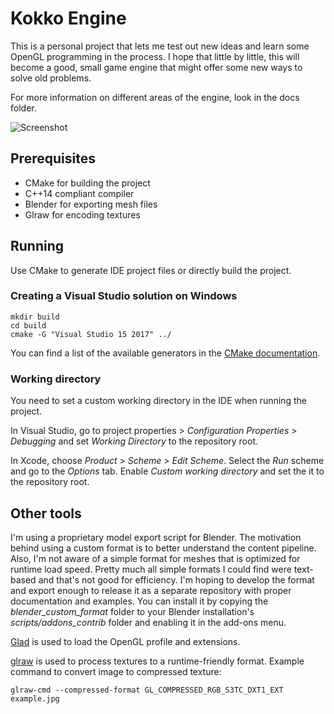 # Kokko Engine

This is a personal project that lets me test out new ideas and learn some OpenGL
programming in the process. I hope that little by little, this will become a
good, small game engine that might offer some new ways to solve old problems.

For more information on different areas of the engine, look in the docs folder.

![Screenshot](http://aleksigron.com/s/kokko_2017-07-19_22.11.18.jpg)

## Prerequisites
- CMake for building the project
- C++14 compliant compiler
- Blender for exporting mesh files
- Glraw for encoding textures

## Running
Use CMake to generate IDE project files or directly build the project.

### Creating a Visual Studio solution on Windows
```
mkdir build
cd build
cmake -G "Visual Studio 15 2017" ../
```

You can find a list of the available generators in the 
[CMake documentation](https://cmake.org/documentation/). 

### Working directory
You need to set a custom working directory in the IDE when running the project. 

In Visual Studio, go to project properties > _Configuration Properties_ >
_Debugging_ and set _Working Directory_ to the repository root.

In Xcode, choose _Product_ > _Scheme_ > _Edit Scheme_. Select the _Run_ scheme
and go to the _Options_ tab. Enable _Custom working directory_ and set the it
to the repository root.

## Other tools
I'm using a proprietary model export script for Blender. The motivation behind
using a custom format is to better understand the content pipeline. Also, I'm
not aware of a simple format for meshes that is optimized for runtime load
speed. Pretty much all simple formats I could find were text-based and that's
not good for efficiency. I'm hoping to develop the format and export enough to
release it as a separate repository with proper documentation and examples. You
can install it by copying the *blender_custom_format* folder to your Blender
installation's *scripts/addons_contrib* folder and enabling it in the add-ons
menu.

[Glad](https://github.com/Dav1dde/glad) is used to load the OpenGL profile and
extensions.

[glraw](https://github.com/cginternals/glraw) is used to process textures to a
runtime-friendly format. Example command to convert image to compressed texture:
```
glraw-cmd --compressed-format GL_COMPRESSED_RGB_S3TC_DXT1_EXT example.jpg
```
